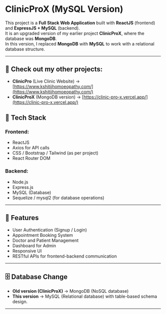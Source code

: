 # ClinicProX (MySQL Version)

This project is a **Full Stack Web Application** built with **ReactJS** (frontend) and **ExpressJS + MySQL** (backend).  
It is an upgraded version of my earlier project **ClinicProX**, where the database was **MongoDB**.  
In this version, I replaced **MongoDB** with **MySQL** to work with a relational database structure.

---

## 📌 Check out my other projects:

- **ClinicPro** (Live Clinic Website) → [https://www.kshitijhomoeopathy.com/](https://www.kshitijhomoeopathy.com/)
- **ClinicProX** (MongoDB version) → [https://clinic-pro-x.vercel.app/](https://clinic-pro-x.vercel.app/)

## 🚀 Tech Stack

### Frontend:
- ReactJS
- Axios for API calls
- CSS / Bootstrap / Tailwind (as per project)
- React Router DOM

### Backend:
- Node.js
- Express.js
- MySQL (Database)
- Sequelize / mysql2 (for database operations)

---

## 🔹 Features
- User Authentication (Signup / Login)
- Appointment Booking System
- Doctor and Patient Management
- Dashboard for Admin
- Responsive UI
- RESTful APIs for frontend-backend communication

---

## 🗄️ Database Change
- **Old version (ClinicProX)** → MongoDB (NoSQL database)  
- **This version** → MySQL (Relational database) with table-based schema design.

---
